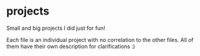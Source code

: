# projects
Small and big projects I did just for fun!

Each file is an individual project with no correlation to the other files. All of them have their own description for clarifications :) 
